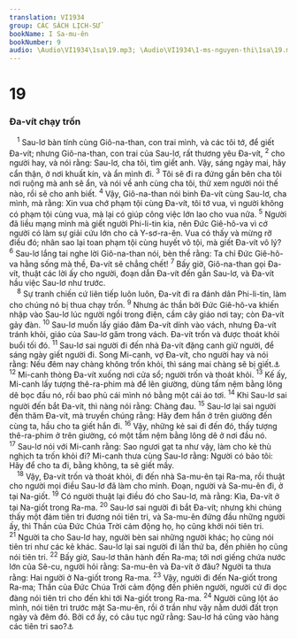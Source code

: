```yaml
---
translation: VI1934
group: CÁC SÁCH LỊCH-SỬ
bookName: I Sa-mu-ên 
bookNumber: 9
audio: \Audio\VI1934\1sa\19.mp3; \Audio\VI1934\1-ms-nguyen-thi\1sa\19.mp3
---
```


<div class="title"><h1>19</h1><h3>Đa-vít chạy trốn</h3></div>
<span class="verse 1sa_19_1"> <sup>1</sup> Sau-lơ bàn tính cùng Giô-na-than, con trai mình, và các tôi tớ, để giết Đa-vít; nhưng Giô-na-than, con trai của Sau-lơ, rất thương yêu Đa-vít, </span>
<span class="verse 1sa_19_2"><sup>2</sup> cho người hay, và nói rằng: Sau-lơ, cha tôi, tìm giết anh. Vậy, sáng ngày mai, hãy cẩn thận, ở nơi khuất kín, và ẩn mình đi. </span>
<span class="verse 1sa_19_3"><sup>3</sup> Tôi sẽ đi ra đứng gần bên cha tôi nơi ruộng mà anh sẽ ẩn, và nói về anh cùng cha tôi, thử xem người nói thế nào, rồi sẽ cho anh biết. </span>
<span class="verse 1sa_19_4"><sup>4</sup> Vậy, Giô-na-than nói binh Đa-vít cùng Sau-lơ, cha mình, mà rằng: Xin vua chớ phạm tội cùng Đa-vít, tôi tớ vua, vì người không có phạm tội cùng vua, mà lại có giúp công việc lớn lao cho vua nữa. </span>
<span class="verse 1sa_19_5"><sup>5</sup> Người đã liều mạng mình mà giết người Phi-li-tin kia, nên Đức Giê-hô-va vì cớ người có làm sự giải cứu lớn cho cả Y-sơ-ra-ên. Vua có thấy và mừng rỡ điều đó; nhân sao lại toan phạm tội cùng huyết vô tội, mà giết Đa-vít vô lý? </span>
<span class="verse 1sa_19_6"><sup>6</sup> Sau-lơ lắng tai nghe lời Giô-na-than nói, bèn thề rằng: Ta chỉ Đức Giê-hô-va hằng sống mà thề, Đa-vít sẽ chẳng chết! </span>
<span class="verse 1sa_19_7"><sup>7</sup> Bấy giờ, Giô-na-than gọi Đa-vít, thuật các lời ấy cho người, đoạn dẫn Đa-vít đến gần Sau-lơ, và Đa-vít hầu việc Sau-lơ như trước. <br/></span>
<span class="verse 1sa_19_8"> <sup>8</sup> Sự tranh chiến cứ liên tiếp luôn luôn, Đa-vít đi ra đánh dân Phi-li-tin, làm cho chúng nó bị thua chạy trốn. </span>
<span class="verse 1sa_19_9"><sup>9</sup> Nhưng ác thần bởi Đức Giê-hô-va khiến nhập vào Sau-lơ lúc người ngồi trong điện, cầm cây giáo nơi tay; còn Đa-vít gảy đàn. </span>
<span class="verse 1sa_19_10"><sup>10</sup> Sau-lơ muốn lấy giáo đâm Đa-vít dính vào vách, nhưng Đa-vít tránh khỏi, giáo của Sau-lơ găm trong vách. Đa-vít trốn và được thoát khỏi buổi tối đó. </span>
<span class="verse 1sa_19_11"><sup>11</sup> Sau-lơ sai người đi đến nhà Đa-vít đặng canh giữ người, để sáng ngày giết người đi. Song Mi-canh, vợ Đa-vít, cho người hay và nói rằng: Nếu đêm nay chàng không trốn khỏi, thì sáng mai chàng sẽ bị giết.<a data-toggle="tooltip" data-placement="bottom" title="Thi 59 tựa">⚓</a></span>
<span class="verse 1sa_19_12"><sup>12</sup> Mi-canh thòng Đa-vít xuống nơi cửa sổ; người trốn và thoát khỏi. </span>
<span class="verse 1sa_19_13"><sup>13</sup> Kế ấy, Mi-canh lấy tượng thê-ra-phim mà để lên giường, dùng tấm nệm bằng lông dê bọc đầu nó, rồi bao phủ cái mình nó bằng một cái áo tơi. </span>
<span class="verse 1sa_19_14"><sup>14</sup> Khi Sau-lơ sai người đến bắt Đa-vít, thì nàng nói rằng: Chàng đau. </span>
<span class="verse 1sa_19_15"><sup>15</sup> Sau-lơ lại sai người đến thăm Đa-vít, mà truyền chúng rằng: Hãy đem hắn ở trên giường đến cùng ta, hầu cho ta giết hắn đi. </span>
<span class="verse 1sa_19_16"><sup>16</sup> Vậy, những kẻ sai đi đến đó, thấy tượng thê-ra-phim ở trên giường, có một tấm nệm bằng lông dê ở nơi đầu nó. </span>
<span class="verse 1sa_19_17"><sup>17</sup> Sau-lơ nói với Mi-canh rằng: Sao ngươi gạt ta như vậy, làm cho kẻ thù nghịch ta trốn khỏi đi? Mi-canh thưa cùng Sau-lơ rằng: Người có bảo tôi: Hãy để cho ta đi, bằng không, ta sẽ giết mầy. <br/></span>
<span class="verse 1sa_19_18"> <sup>18</sup> Vậy, Đa-vít trốn và thoát khỏi, đi đến nhà Sa-mu-ên tại Ra-ma, rồi thuật cho người mọi điều Sau-lơ đã làm cho mình. Đoạn, người và Sa-mu-ên đi, ở tại Na-giốt. </span>
<span class="verse 1sa_19_19"><sup>19</sup> Có người thuật lại điều đó cho Sau-lơ, mà rằng: Kìa, Đa-vít ở tại Na-giốt trong Ra-ma. </span>
<span class="verse 1sa_19_20"><sup>20</sup> Sau-lơ sai người đi bắt Đa-vít; nhưng khi chúng thấy một đám tiên tri đương nói tiên tri, và Sa-mu-ên đứng đầu những người ấy, thì Thần của Đức Chúa Trời cảm động họ, họ cũng khởi nói tiên tri. </span>
<span class="verse 1sa_19_21"><sup>21</sup> Người ta cho Sau-lơ hay, người bèn sai những người khác; họ cũng nói tiên tri như các kẻ khác. Sau-lơ lại sai người đi lần thứ ba, đến phiên họ cũng nói tiên tri. </span>
<span class="verse 1sa_19_22"><sup>22</sup> Bấy giờ, Sau-lơ thân hành đến Ra-ma; tới nơi giếng chứa nước lớn của Sê-cu, người hỏi rằng: Sa-mu-ên và Đa-vít ở đâu? Người ta thưa rằng: Hai người ở Na-giốt trong Ra-ma. </span>
<span class="verse 1sa_19_23"><sup>23</sup> Vậy, người đi đến Na-giốt trong Ra-ma; Thần của Đức Chúa Trời cảm động đến phiên người, người cứ đi dọc đàng nói tiên tri cho đến khi tới Na-giốt trong Ra-ma. </span>
<span class="verse 1sa_19_24"><sup>24</sup> Người cũng lột áo mình, nói tiên tri trước mặt Sa-mu-ên, rồi ở trần như vậy nằm dưới đất trọn ngày và đêm đó. Bởi cớ ấy, có câu tục ngữ rằng: Sau-lơ há cũng vào hàng các tiên tri sao?<a data-toggle="tooltip" data-placement="bottom" title="1Sa 10:11-12">⚓</a><br/></span>
